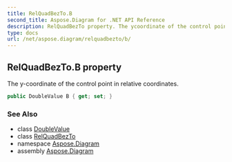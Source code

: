 ```yaml
---
title: RelQuadBezTo.B
second_title: Aspose.Diagram for .NET API Reference
description: RelQuadBezTo property. The ycoordinate of the control point in relative coordinates
type: docs
url: /net/aspose.diagram/relquadbezto/b/
---
```

## RelQuadBezTo.B property

The y-coordinate of the control point in relative coordinates.

```csharp
public DoubleValue B { get; set; }
```

### See Also

* class [DoubleValue](../../doublevalue/)
* class [RelQuadBezTo](../)
* namespace [Aspose.Diagram](../../relquadbezto/)
* assembly [Aspose.Diagram](../../../)


